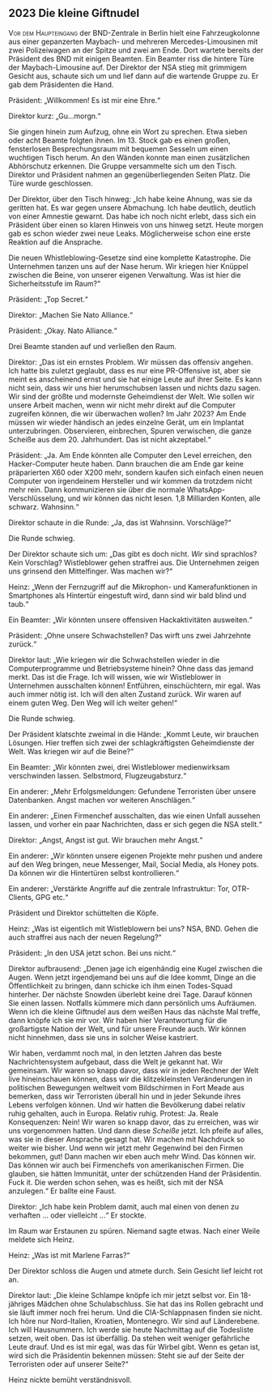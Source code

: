 ## **2023** Die kleine Giftnudel

<span style="font-variant:small-caps;">Vor dem Haupteingang</span> der BND-Zentrale in Berlin hielt eine Fahrzeugkolonne aus einer gepanzerten Maybach- und mehreren Mercedes-Limousinen mit zwei Polizeiwagen an der Spitze und zwei am Ende.
Dort wartete bereits der Präsident des BND mit einigen Beamten.
Ein Beamter riss die hintere Türe der Maybach-Limousine auf.
Der Direktor der NSA stieg mit grimmigem Gesicht aus, schaute sich um und lief dann auf die wartende Gruppe zu.
Er gab dem Präsidenten die Hand.

Präsident: „Willkommen!
Es ist mir eine Ehre.“

Direktor kurz: „Gu...morgn.“

Sie gingen hinein zum Aufzug, ohne ein Wort zu sprechen.
Etwa sieben oder acht Beamte folgten ihnen.
Im 13. Stock gab es einen großen, fensterlosen Besprechungsraum mit bequemen Sesseln um einen wuchtigen Tisch herum.
An den Wänden konnte man einen zusätzlichen Abhörschutz erkennen.
Die Gruppe versammelte sich um den Tisch.
Direktor und Präsident nahmen an gegenüberliegenden Seiten Platz.
Die Türe wurde geschlossen.

Der Direktor, über den Tisch hinweg: „Ich habe keine Ahnung, was sie da geritten hat.
Es war gegen unsere Abmachung.
Ich habe deutlich, deutlich von einer Amnestie gewarnt.
Das habe ich noch nicht erlebt, dass sich ein Präsident über einen so klaren Hinweis von uns hinweg setzt.
Heute morgen gab es schon wieder zwei neue Leaks.
Möglicherweise schon eine erste Reaktion auf die Ansprache.

Die neuen Whistleblowing-Gesetze sind eine komplette Katastrophe.
Die Unternehmen tanzen uns auf der Nase herum.
Wir kriegen hier Knüppel zwischen die Beine, von unserer eigenen Verwaltung.
Was ist hier die Sicherheitsstufe im Raum?“

Präsident: „Top Secret.“

Direktor: „Machen Sie Nato Alliance.“

Präsident: „Okay. Nato Alliance.“

Drei Beamte standen auf und verließen den Raum.

Direktor: „Das ist ein ernstes Problem.
Wir müssen das offensiv angehen.
Ich hatte bis zuletzt geglaubt, dass es nur eine PR-Offensive ist, aber sie meint es anscheinend ernst und sie hat einige Leute auf ihrer Seite.
Es kann nicht sein, dass wir uns hier herumschubsen lassen und nichts dazu sagen.
Wir sind der größte und modernste Geheimdienst der Welt.
Wie sollen wir unsere Arbeit machen, wenn wir nicht mehr direkt auf die Computer zugreifen können, die wir überwachen wollen?
Im Jahr 2023?
Am Ende müssen wir wieder händisch an jedes einzelne Gerät, um ein Implantat unterzubringen.
Observieren, einbrechen, Spuren verwischen, die ganze Scheiße aus dem 20. Jahrhundert.
Das ist nicht akzeptabel.“

Präsident: „Ja. Am Ende könnten alle Computer den Level erreichen, den Hacker-Computer heute haben.
Dann brauchen die am Ende gar keine präparierten X60 oder X200 mehr, sondern kaufen sich einfach einen neuen Computer von irgendeinem Hersteller und wir kommen da trotzdem nicht mehr rein.
Dann kommunizieren sie über die normale WhatsApp-Verschlüsselung, und wir können das nicht lesen.
1,8 Milliarden Konten, alle schwarz.
Wahnsinn.“

Direktor schaute in die Runde: „Ja, das ist Wahnsinn. Vorschläge?“

Die Runde schwieg.

Der Direktor schaute sich um: „Das gibt es doch nicht.
_Wir_ sind sprachlos?
Kein Vorschlag?
Wistleblower gehen straffrei aus.
Die Unternehmen zeigen uns grinsend den Mittelfinger.
Was machen wir?“

Heinz: „Wenn der Fernzugriff auf die Mikrophon- und Kamerafunktionen in Smartphones als Hintertür eingestuft wird, dann sind wir bald blind und taub.“

Ein Beamter: „Wir könnten unsere offensiven Hackaktivitäten ausweiten.“

Präsident: „Ohne unsere Schwachstellen?
Das wirft uns zwei Jahrzehnte zurück.“

Direktor laut: „Wie kriegen wir die Schwachstellen wieder in die Computerprogramme und Betriebsysteme hinein?
Ohne dass das jemand merkt.
Das ist die Frage.
Ich will wissen, wie wir Wistleblower in Unternehmen ausschalten können!
Entführen, einschüchtern, mir egal.
Was auch immer nötig ist.
Ich will den alten Zustand zurück.
Wir waren auf einem guten Weg.
Den Weg will ich weiter gehen!“

Die Runde schwieg.

Der Präsident klatschte zweimal in die Hände: „Kommt Leute, wir brauchen Lösungen.
Hier treffen sich zwei der schlagkräftigsten Geheimdienste der Welt.
Was kriegen wir auf die Beine?“

Ein Beamter: „Wir könnten zwei, drei Wistleblower medienwirksam verschwinden lassen.
Selbstmord, Flugzeugabsturz.“

Ein anderer: „Mehr Erfolgsmeldungen: Gefundene Terroristen über unsere Datenbanken.
Angst machen vor weiteren Anschlägen.“

Ein anderer: „Einen Firmenchef ausschalten, das wie einen Unfall aussehen lassen, und vorher ein paar Nachrichten, dass er sich gegen die NSA stellt.“

Direktor: „Angst, Angst ist gut. Wir brauchen mehr Angst.“

Ein anderer: „Wir könnten unsere eigenen Projekte mehr pushen und andere auf den Weg bringen, neue Messenger, Mail, Social Media, als Honey pots.
Da können wir die Hintertüren selbst kontrollieren.“

Ein anderer: „Verstärkte Angriffe auf die zentrale Infrastruktur: Tor, OTR-Clients, GPG etc.“

Präsident und Direktor schüttelten die Köpfe.

Heinz: „Was ist eigentlich mit Wistleblowern bei uns?
NSA, BND.
Gehen die auch straffrei aus nach der neuen Regelung?“

Präsident: „In den USA jetzt schon. Bei uns nicht.“

Direktor aufbrausend: „Denen jage ich eigenhändig eine Kugel zwischen die Augen.
Wenn jetzt irgendjemand bei uns auf die Idee kommt, Dinge an die Öffentlichkeit zu bringen, dann schicke ich ihm einen Todes-Squad hinterher.
Der nächste Snowden überlebt keine drei Tage.
Darauf können Sie einen lassen.
Notfalls kümmere mich dann persönlich ums Aufräumen.
Wenn ich die kleine Giftnudel aus dem weißen Haus das nächste Mal treffe, dann knöpfe ich sie mir vor.
Wir haben hier Verantwortung für die großartigste Nation der Welt, und für unsere Freunde auch.
Wir können nicht hinnehmen, dass sie uns in solcher Weise kastriert.

Wir haben, verdammt noch mal, in den letzten Jahren das beste Nachrichtensystem aufgebaut, dass die Welt je gekannt hat.
Wir gemeinsam.
Wir waren so knapp davor, dass wir in jeden Rechner der Welt live hineinschauen können, dass wir die klitzekleinsten Veränderungen in politischen Bewegungen weltweit vom Bildschirmen in Fort Meade aus bemerken, dass wir Terroristen überall hin und in jeder Sekunde ihres Lebens verfolgen können.
Und wir hatten die Bevölkerung dabei relativ ruhig gehalten, auch in Europa.
Relativ ruhig.
Protest: Ja.
Reale Konsequenzen: Nein!
Wir waren so knapp davor, das zu erreichen, was wir uns vorgenommen hatten.
Und dann diese _Scheiße_ jetzt.
Ich pfeife auf alles, was sie in dieser Ansprache gesagt hat.
Wir machen mit Nachdruck so weiter wie bisher.
Und wenn wir jetzt mehr Gegenwind bei den Firmen bekommen, gut!
Dann machen wir eben auch mehr Wind.
Das können wir.
Das können wir auch bei Firmenchefs von amerikanischen Firmen.
Die glauben, sie hätten Immunität, unter der schützenden Hand der Präsidentin.
Fuck it.
Die werden schon sehen, was es heißt, sich mit der NSA anzulegen.“
Er ballte eine Faust.

Direktor: „Ich habe kein Problem damit, auch mal einen von denen zu verhaften ... oder vielleicht ...“ Er stockte.

Im Raum war Erstaunen zu spüren.
Niemand sagte etwas.
Nach einer Weile meldete sich Heinz.

Heinz: „Was ist mit Marlene Farras?“

Der Direktor schloss die Augen und atmete durch.
Sein Gesicht lief leicht rot an.

Direktor laut: „Die kleine Schlampe knöpfe ich mir jetzt selbst vor.
Ein 18-jähriges Mädchen ohne Schulabschluss.
Sie hat das ins Rollen gebracht und sie läuft immer noch frei herum.
Und die CIA-Schlappnasen finden sie nicht.
Ich höre nur Nord-Italien, Kroatien, Montenegro.
Wir sind auf Länderebene.
Ich will Hausnummern.
Ich werde sie heute Nachmittag auf die Todesliste setzen, weit oben.
Das ist überfällig.
Da stehen weit weniger gefährliche Leute drauf.
Und es ist mir egal, was das für Wirbel gibt.
Wenn es getan ist, wird sich die Präsidentin bekennen müssen: Steht sie auf der Seite der Terroristen oder auf unserer Seite?“

Heinz nickte bemüht verständnisvoll.
